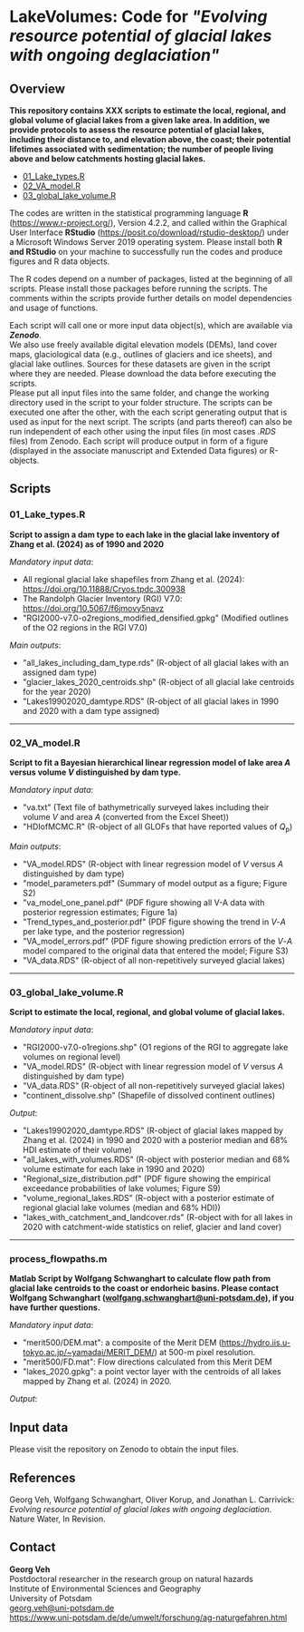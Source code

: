 # LakeVolumes: Code for *"Evolving resource potential of glacial lakes with ongoing deglaciation"*

## Overview

**This repository contains XXX scripts to estimate the local, regional, and global volume of glacial lakes from a given lake area. In addition, we provide protocols to assess the resource potential of glacial lakes, including their distance to, and elevation above, the coast; their potential lifetimes associated with sedimentation; the number of people living above and below catchments hosting glacial lakes.**

- [01_Lake_types.R](#01_lake_typesr)
- [02_VA_model.R](#02_va_modelr)
- [03_global_lake_volume.R](#03_global_lake_volumer)


The codes are written in the statistical programming language **R** (https://www.r-project.org/), Version 4.2.2, and called within
the Graphical User Interface **RStudio** (https://posit.co/download/rstudio-desktop/) under a Microsoft Windows Server 2019 operating system. 
Please install both **R and RStudio** on your machine to successfully run the codes and produce figures and R data objects.

The R codes depend on a number of packages, listed at the beginning of all scripts. Please install those packages before running the scripts. 
The comments within the scripts provide further details on model dependencies and usage of functions. 

Each script will call one or more input data object(s), which are available via ***Zenodo***.  
We also use freely available digital elevation models (DEMs), land cover maps, glaciological data (e.g., outlines of glaciers and ice sheets), and glacial lake outlines. Sources for these datasets are given in the script where they are needed. Please download the data before executing the scripts.  
Please put all input files into the same folder, and change the working directory used in the script to your folder structure. The scripts can be executed one after the other, with the each script generating output that is used as input for the next script.
The scripts (and parts thereof) can also be run independent of each other using the input files (in most cases *.RDS* files) from Zenodo.
Each script will produce output in form of a figure (displayed in the associate manuscript and Extended Data figures) or R-objects.

## Scripts

### 01_Lake_types.R

**Script to assign a dam type to each lake in the glacial lake inventory of Zhang et al. (2024) as of 1990 and 2020**

*Mandatory input data*: 
- All regional glacial lake shapefiles from Zhang et al. (2024): https://doi.org/10.11888/Cryos.tpdc.300938
- The Randolph Glacier Inventory (RGI) V7.0: https://doi.org/10.5067/f6jmovy5navz
- "RGI2000-v7.0-o2regions_modified_densified.gpkg" (Modified outlines of the O2 regions in the RGI V7.0)

*Main outputs*: 
- "all_lakes_including_dam_type.rds" (R-object of all glacial lakes with an assigned dam type)
- "glacier_lakes_2020_centroids.shp" (R-object of all glacial lake centroids for the year 2020)
- "Lakes19902020_damtype.RDS" (R-object of all glacial lakes in 1990 and 2020 with a dam type assigned)

---

### 02_VA_model.R

**Script to fit a Bayesian hierarchical linear regression model of lake area *A* versus volume *V* distinguished by dam type.**

*Mandatory input data*: 
- "va.txt" (Text file of bathymetrically surveyed lakes including their volume *V* and area *A* (converted from the Excel Sheet)) 
- "HDIofMCMC.R" (R-object of all GLOFs that have reported values of *Q*<sub>p</sub>)

*Main outputs*: 
- "VA_model.RDS" (R-object with linear regression model of *V* versus *A* distinguished by dam type)
- "model_parameters.pdf" (Summary of model output as a figure; Figure S2)
- "va_model_one_panel.pdf" (PDF figure showing all V-A data with posterior regression estimates; Figure 1a)
- "Trend_types_and_posterior.pdf" (PDF figure showing the trend in *V*-*A* per lake type, and the posterior regression)
- "VA_model_errors.pdf" (PDF figure showing prediction errors of the *V*-*A* model compared to the original data that entered the model; Figure S3)
- "VA_data.RDS" (R-object of all non-repetitively surveyed glacial lakes)

---

### 03_global_lake_volume.R

**Script to estimate the local, regional, and global volume of glacial lakes.**

*Mandatory input data*: 
- "RGI2000-v7.0-o1regions.shp" (O1 regions of the RGI to aggregate lake volumes on regional level)
- "VA_model.RDS" (R-object with linear regression model of *V* versus *A* distinguished by dam type)
- "VA_data.RDS" (R-object of all non-repetitively surveyed glacial lakes)
- "continent_dissolve.shp" (Shapefile of dissolved continent outlines)

*Output*: 
- "Lakes19902020_damtype.RDS" (R-object of glacial lakes mapped by Zhang et al. (2024) in 1990 and 2020 with a posterior median and 68% HDI estimate of their volume)
- "all_lakes_with_volumes.RDS" (R-object with posterior median and 68% volume estimate for each lake in 1990 and 2020)
- "Regional_size_distribution.pdf" (PDF figure showing the empirical exceedance probabilities of lake volumes; Figure S9)
- "volume_regional_lakes.RDS" (R-object with a posterior estimate of regional glacial lake volumes (median and 68% HDI))
- "lakes_with_catchment_and_landcover.rds" (R-object with for all lakes in 2020 with catchment-wide statistics on relief, glacier and land cover)



---

### process_flowpaths.m

**Matlab Script by Wolfgang Schwanghart to calculate flow path from glacial lake centroids to the coast or endorheic basins. Please contact Wolfgang Schwanghart (wolfgang.schwanghart@uni-potsdam.de), if you have further questions.**

*Mandatory input data*: 
- "merit500/DEM.mat": a composite of the Merit DEM (https://hydro.iis.u-tokyo.ac.jp/~yamadai/MERIT_DEM/) at 500-m pixel resolution.
- "merit500/FD.mat": Flow directions calculated from this Merit DEM
- "lakes_2020.gpkg": a point vector layer with the centroids of all lakes mapped by Zhang et al. (2024) in 2020.

*Output*: 


## Input data

Please visit the repository on Zenodo to obtain the input files.


## References

Georg Veh, Wolfgang Schwanghart, Oliver Korup, and Jonathan L. Carrivick: *Evolving resource potential of glacial lakes with ongoing deglaciation*. Nature Water, In Revision.

## Contact

**Georg Veh**  
Postdoctoral researcher in the research group on natural hazards  
Institute of Environmental Sciences and Geography  
University of Potsdam  
georg.veh@uni-potsdam.de  
https://www.uni-potsdam.de/de/umwelt/forschung/ag-naturgefahren.html
